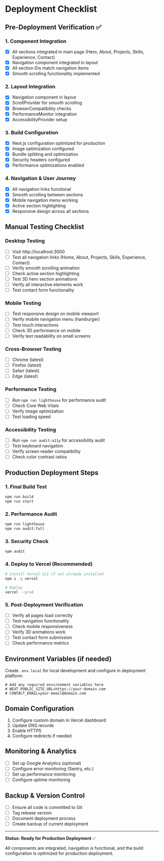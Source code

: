 # Deployment Checklist

## Pre-Deployment Verification ✅

### 1. Component Integration

- [x] All sections integrated in main page (Hero, About, Projects, Skills, Experience, Contact)
- [x] Navigation component integrated in layout
- [x] All section IDs match navigation items
- [x] Smooth scrolling functionality implemented

### 2. Layout Integration

- [x] Navigation component in layout
- [x] ScrollProvider for smooth scrolling
- [x] BrowserCompatibility checks
- [x] PerformanceMonitor integration
- [x] AccessibilityProvider setup

### 3. Build Configuration

- [x] Next.js configuration optimized for production
- [x] Image optimization configured
- [x] Bundle splitting and optimization
- [x] Security headers configured
- [x] Performance optimizations enabled

### 4. Navigation & User Journey

- [x] All navigation links functional
- [x] Smooth scrolling between sections
- [x] Mobile navigation menu working
- [x] Active section highlighting
- [x] Responsive design across all sections

## Manual Testing Checklist

### Desktop Testing

- [ ] Visit http://localhost:3000
- [ ] Test all navigation links (Home, About, Projects, Skills, Experience, Contact)
- [ ] Verify smooth scrolling animation
- [ ] Check active section highlighting
- [ ] Test 3D hero section animations
- [ ] Verify all interactive elements work
- [ ] Test contact form functionality

### Mobile Testing

- [ ] Test responsive design on mobile viewport
- [ ] Verify mobile navigation menu (hamburger)
- [ ] Test touch interactions
- [ ] Check 3D performance on mobile
- [ ] Verify text readability on small screens

### Cross-Browser Testing

- [ ] Chrome (latest)
- [ ] Firefox (latest)
- [ ] Safari (latest)
- [ ] Edge (latest)

### Performance Testing

- [ ] Run `npm run lighthouse` for performance audit
- [ ] Check Core Web Vitals
- [ ] Verify image optimization
- [ ] Test loading speed

### Accessibility Testing

- [ ] Run `npm run audit:a11y` for accessibility audit
- [ ] Test keyboard navigation
- [ ] Verify screen reader compatibility
- [ ] Check color contrast ratios

## Production Deployment Steps

### 1. Final Build Test

```bash
npm run build
npm run start
```

### 2. Performance Audit

```bash
npm run lighthouse
npm run audit:full
```

### 3. Security Check

```bash
npm audit
```

### 4. Deploy to Vercel (Recommended)

```bash
# Install Vercel CLI if not already installed
npm i -g vercel

# Deploy
vercel --prod
```

### 5. Post-Deployment Verification

- [ ] Verify all pages load correctly
- [ ] Test navigation functionality
- [ ] Check mobile responsiveness
- [ ] Verify 3D animations work
- [ ] Test contact form submission
- [ ] Check performance metrics

## Environment Variables (if needed)

Create `.env.local` for local development and configure in deployment platform:

```env
# Add any required environment variables here
# NEXT_PUBLIC_SITE_URL=https://your-domain.com
# CONTACT_EMAIL=your-email@domain.com
```

## Domain Configuration

1. Configure custom domain in Vercel dashboard
2. Update DNS records
3. Enable HTTPS
4. Configure redirects if needed

## Monitoring & Analytics

- [ ] Set up Google Analytics (optional)
- [ ] Configure error monitoring (Sentry, etc.)
- [ ] Set up performance monitoring
- [ ] Configure uptime monitoring

## Backup & Version Control

- [ ] Ensure all code is committed to Git
- [ ] Tag release version
- [ ] Document deployment process
- [ ] Create backup of current deployment

---

**Status: Ready for Production Deployment** ✅

All components are integrated, navigation is functional, and the build configuration is optimized for production deployment.
